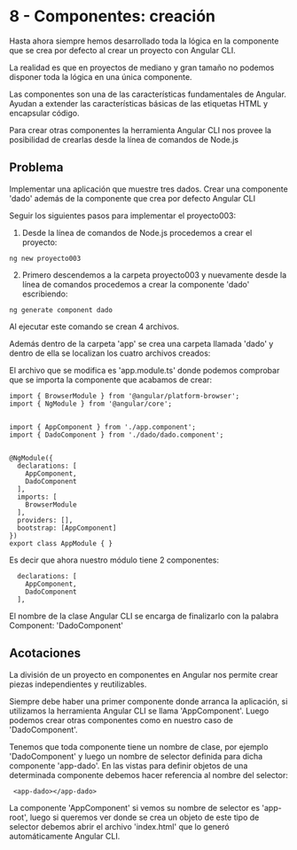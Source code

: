 # 8 - Componentes: creación
Hasta ahora siempre hemos desarrollado toda la lógica en la componente que se crea por defecto al crear un proyecto con Angular CLI.

La realidad es que en proyectos de mediano y gran tamaño no podemos disponer toda la lógica en una única componente.

Las componentes son una de las características fundamentales de Angular. Ayudan a extender las características básicas de las etiquetas HTML y encapsular código.

Para crear otras componentes la herramienta Angular CLI nos provee la posibilidad de crearlas desde la línea de comandos de Node.js

## Problema
Implementar una aplicación que muestre tres dados. Crear una componente 'dado' además de la componente que crea por defecto Angular CLI

Seguir los siguientes pasos para implementar el proyecto003:

1. Desde la línea de comandos de Node.js procedemos a crear el proyecto:

```ng new proyecto003```

2. Primero descendemos a la carpeta proyecto003 y nuevamente desde la línea de comandos procedemos a crear la componente 'dado' escribiendo:

```ng generate component dado```

Al ejecutar este comando se crean 4 archivos.

Además dentro de la carpeta 'app' se crea una carpeta llamada 'dado' y dentro de ella se localizan los cuatro archivos creados:

El archivo que se modifica es 'app.module.ts' donde podemos comprobar que se importa la componente que acabamos de crear:

```
import { BrowserModule } from '@angular/platform-browser';
import { NgModule } from '@angular/core';


import { AppComponent } from './app.component';
import { DadoComponent } from './dado/dado.component';


@NgModule({
  declarations: [
    AppComponent,
    DadoComponent
  ],
  imports: [
    BrowserModule
  ],
  providers: [],
  bootstrap: [AppComponent]
})
export class AppModule { }
```
Es decir que ahora nuestro módulo tiene 2 componentes:

```
  declarations: [
    AppComponent,
    DadoComponent
  ],
```

El nombre de la clase Angular CLI se encarga de finalizarlo con la palabra Component: 'DadoComponent'

## Acotaciones
La división de un proyecto en componentes en Angular nos permite crear piezas independientes y reutilizables.

Siempre debe haber una primer componente donde arranca la aplicación, si utilizamos la herramienta Angular CLI se llama 'AppComponent'. Luego podemos crear otras componentes como en nuestro caso de 'DadoComponent'.

Tenemos que toda componente tiene un nombre de clase, por ejemplo 'DadoComponent' y luego un nombre de selector definida para dicha componente 'app-dado'. En las vistas para definir objetos de una determinada componente debemos hacer referencia al nombre del selector:

``` <app-dado></app-dado>```

La componente 'AppComponent' si vemos su nombre de selector es 'app-root', luego si queremos ver donde se crea un objeto de este tipo de selector debemos abrir el archivo 'index.html' que lo generó automáticamente Angular CLI.

